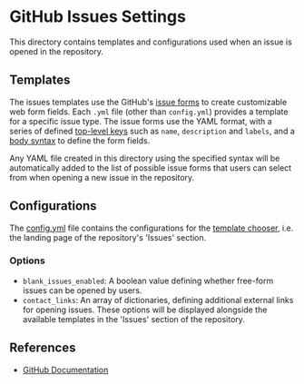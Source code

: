 # GitHub Issues Settings
This directory contains templates and configurations used when an issue is opened in the repository.

## Templates
The issues templates use the GitHub's [issue forms](https://docs.github.com/en/communities/using-templates-to-encourage-useful-issues-and-pull-requests/configuring-issue-templates-for-your-repository#creating-issue-forms)
to create customizable web form fields. Each `.yml` file (other than `config.yml`) provides a template for 
a specific issue type. The issue forms use the YAML format, with a series of defined [top-level keys](https://docs.github.com/en/communities/using-templates-to-encourage-useful-issues-and-pull-requests/syntax-for-issue-forms#top-level-syntax)
such as `name`, `description` and `labels`, and a [body syntax](https://docs.github.com/en/communities/using-templates-to-encourage-useful-issues-and-pull-requests/syntax-for-githubs-form-schema)
to define the form fields.

Any YAML file created in this directory using the specified syntax will be automatically added to the list of possible
issue forms that users can select from when opening a new issue in the repository.


## Configurations
The [config.yml](./config.yml) file contains the configurations for the 
[template chooser](https://docs.github.com/en/communities/using-templates-to-encourage-useful-issues-and-pull-requests/configuring-issue-templates-for-your-repository#configuring-the-template-chooser),
i.e. the landing page of the repository's 'Issues' section.

### Options
- `blank_issues_enabled`: A boolean value defining whether free-form issues can be opened by users.
- `contact_links`: An array of dictionaries, defining additional external links for opening issues.
These options will be displayed alongside the available templates in the 'Issues' section of the repository.

## References
- [GitHub Documentation](https://docs.github.com/en/communities/using-templates-to-encourage-useful-issues-and-pull-requests/about-issue-and-pull-request-templates)